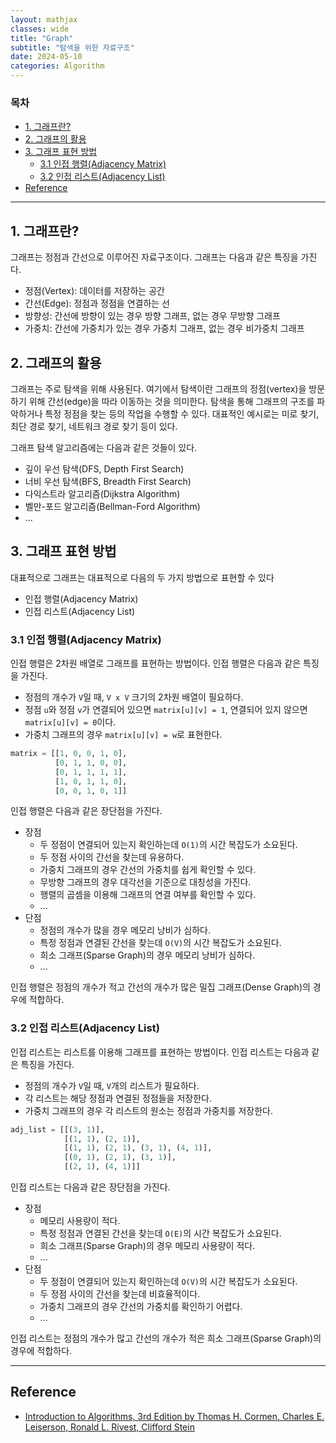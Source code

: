 ```yaml
---
layout: mathjax
classes: wide
title: "Graph"
subtitle: "탐색을 위한 자료구조"
date: 2024-05-10
categories: Algorithm
---
```


### 목차

- [1. 그래프란?](#1-그래프란)
- [2. 그래프의 활용](#2-그래프의-활용)
- [3. 그래프 표현 방법](#3-그래프-표현-방법)
  - [3.1 인접 행렬(Adjacency Matrix)](#31-인접-행렬adjacency-matrix)
  - [3.2 인접 리스트(Adjacency List)](#32-인접-리스트adjacency-list)
- [Reference](#reference)

---

## 1. 그래프란?

그래프는 정점과 간선으로 이루어진 자료구조이다. 그래프는 다음과 같은 특징을 가진다.

- 정점(Vertex): 데이터를 저장하는 공간
- 간선(Edge): 정점과 정점을 연결하는 선
- 방향성: 간선에 방향이 있는 경우 방향 그래프, 없는 경우 무방향 그래프
- 가중치: 간선에 가중치가 있는 경우 가중치 그래프, 없는 경우 비가중치 그래프

## 2. 그래프의 활용

그래프는 주로 탐색을 위해 사용된다. 여기에서 탐색이란 그래프의 정점(vertex)을 방문하기 위해
간선(edge)을 따라 이동하는 것을 의미한다. 탐색을 통해 그래프의 구조를 파악하거나 특정 정점을
 찾는 등의 작업을 수행할 수 있다. 대표적인 예시로는 미로 찾기, 최단 경로 찾기, 네트워크 경로
 찾기 등이 있다.

그래프 탐색 알고리즘에는 다음과 같은 것들이 있다.

- 깊이 우선 탐색(DFS, Depth First Search)
- 너비 우선 탐색(BFS, Breadth First Search)
- 다익스트라 알고리즘(Dijkstra Algorithm)
- 벨만-포드 알고리즘(Bellman-Ford Algorithm)
- ...

## 3. 그래프 표현 방법

대표적으로 그래프는 대표적으로 다음의 두 가지 방법으로 표현할 수 있다

- 인접 행렬(Adjacency Matrix)
- 인접 리스트(Adjacency List)

### 3.1 인접 행렬(Adjacency Matrix)

인접 행렬은 2차원 배열로 그래프를 표현하는 방법이다. 인접 행렬은 다음과 같은 특징을 가진다.

- 정점의 개수가 `V`일 때, `V x V` 크기의 2차원 배열이 필요하다.
- 정점 `u`와 정점 `v`가 연결되어 있으면 `matrix[u][v] = 1`, 연결되어 있지 않으면 `matrix[u][v] = 0`이다.
- 가중치 그래프의 경우 `matrix[u][v] = w`로 표현한다.

```python
matrix = [[1, 0, 0, 1, 0],
          [0, 1, 1, 0, 0],
          [0, 1, 1, 1, 1],
          [1, 0, 1, 1, 0],
          [0, 0, 1, 0, 1]]
```

인접 행렬은 다음과 같은 장단점을 가진다.

- 장점
  - 두 정점이 연결되어 있는지 확인하는데 `O(1)`의 시간 복잡도가 소요된다.
  - 두 정점 사이의 간선을 찾는데 유용하다.
  - 가중치 그래프의 경우 간선의 가중치를 쉽게 확인할 수 있다.
  - 무방향 그래프의 경우 대각선을 기준으로 대칭성을 가진다.
  - 행렬의 곱셈을 이용해 그래프의 연결 여부를 확인할 수 있다.
  - ...
- 단점
  - 정점의 개수가 많을 경우 메모리 낭비가 심하다.
  - 특정 정점과 연결된 간선을 찾는데 `O(V)`의 시간 복잡도가 소요된다.
  - 희소 그래프(Sparse Graph)의 경우 메모리 낭비가 심하다.
  - ...

인접 행렬은 정점의 개수가 적고 간선의 개수가 많은 밀집 그래프(Dense Graph)의 경우에 적합하다.

### 3.2 인접 리스트(Adjacency List)

인접 리스트는 리스트를 이용해 그래프를 표현하는 방법이다. 인접 리스트는 다음과 같은 특징을 가진다.

- 정점의 개수가 `V`일 때, `V`개의 리스트가 필요하다.
- 각 리스트는 해당 정점과 연결된 정점들을 저장한다.
- 가중치 그래프의 경우 각 리스트의 원소는 정점과 가중치를 저장한다.

```python
adj_list = [[(3, 1)],
            [(1, 1), (2, 1)],
            [(1, 1), (2, 1), (3, 1), (4, 1)],
            [(0, 1), (2, 1), (3, 1)],
            [(2, 1), (4, 1)]]
```

인접 리스트는 다음과 같은 장단점을 가진다.

- 장점
  - 메모리 사용량이 적다.
  - 특정 정점과 연결된 간선을 찾는데 `O(E)`의 시간 복잡도가 소요된다.
  - 희소 그래프(Sparse Graph)의 경우 메모리 사용량이 적다.
  - ...
- 단점
  - 두 정점이 연결되어 있는지 확인하는데 `O(V)`의 시간 복잡도가 소요된다.
  - 두 정점 사이의 간선을 찾는데 비효율적이다.
  - 가중치 그래프의 경우 간선의 가중치를 확인하기 어렵다.
  - ...

인접 리스트는 정점의 개수가 많고 간선의 개수가 적은 희소 그래프(Sparse Graph)의 경우에 적합하다.

---

## Reference

- [Introduction to Algorithms, 3rd Edition by Thomas H. Cormen, Charles E. Leiserson, Ronald L. Rivest, Clifford Stein](https://en.wikipedia.org/wiki/Introduction_to_Algorithms)
